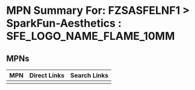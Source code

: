 



# MPN Summary For: FZSASFELNF1 > SparkFun-Aesthetics : SFE_LOGO_NAME_FLAME_10MM

## MPNs
  

|MPN|Direct Links|Search Links|
| :--- | :--- | :--- |
||||
